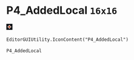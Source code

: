 # P4_AddedLocal `16x16`
<img src="/img/P4_AddedLocal.png" width=16 height=16>

``` CSharp
EditorGUIUtility.IconContent("P4_AddedLocal")
```
```
P4_AddedLocal
```
